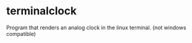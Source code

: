 # terminalclock
Program that renders an analog clock in the linux terminal. (not windows compatible)
